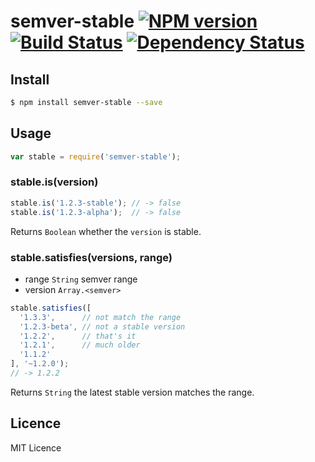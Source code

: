 # semver-stable [![NPM version](https://badge.fury.io/js/semver-stable.svg)](http://badge.fury.io/js/semver-stable) [![Build Status](https://travis-ci.org/kaelzhang/node-semver-stable.svg?branch=master)](https://travis-ci.org/kaelzhang/node-semver-stable) [![Dependency Status](https://gemnasium.com/kaelzhang/node-semver-stable.svg)](https://gemnasium.com/kaelzhang/node-semver-stable)

<!-- description -->

## Install

```bash
$ npm install semver-stable --save
```

## Usage

```js
var stable = require('semver-stable');
```

### stable.is(version)

```js
stable.is('1.2.3-stable'); // -> false
stable.is('1.2.3-alpha');  // -> false
```

Returns `Boolean` whether the `version` is stable.


### stable.satisfies(versions, range)

- range `String` semver range
- version `Array.<semver>`

```js
stable.satisfies([
  '1.3.3',      // not match the range
  '1.2.3-beta', // not a stable version
  '1.2.2',      // that's it
  '1.2.1',      // much older
  '1.1.2'
], '~1.2.0');
// -> 1.2.2
```

Returns `String` the latest stable version matches the range.

## Licence

MIT Licence
